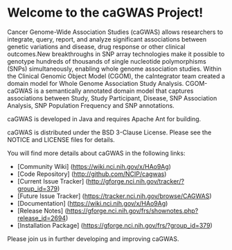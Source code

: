 Welcome to the caGWAS Project!
==============================

Cancer Genome-Wide Association Studies (caGWAS) allows researchers to integrate, query, report, 
and analyze significant associations between genetic variations and disease, drug response or 
other clinical outcomes.New breakthroughs in SNP array technologies make it possible to genotype 
hundreds of thousands of single nucleotide polymorphisms (SNPs) simultaneously, enabling whole 
genome association studies. Within the Clinical Genomic Object Model (CGOM), the caIntegrator 
team created a domain model for Whole Genome Association Study Analysis. 
CGOM-caGWAS is a semantically annotated domain model that captures associations between Study, 
Study Participant, Disease, SNP Association Analysis, SNP Population Frequency and SNP annotations.

caGWAS is developed in Java and requires Apache Ant for building.

caGWAS is distributed under the BSD 3-Clause License.
Please see the NOTICE and LICENSE files for details.

You will find more details about caGWAS in the following links:

 * [Community Wiki] (https://wiki.nci.nih.gov/x/HAo9Ag)
 * [Code Repository] (http://github.com/NCIP/cagwas)
 * [Current Issue Tracker] (http://gforge.nci.nih.gov/tracker/?group_id=379)
 * [Future Issue Tracker] (https://tracker.nci.nih.gov/browse/CAGWAS)
 * [Documentation] (https://wiki.nci.nih.gov/x/HAo9Ag)
 * [Release Notes] (https://gforge.nci.nih.gov/frs/shownotes.php?release_id=2694)
 * [Installation Package] (https://gforge.nci.nih.gov/frs/?group_id=379)

Please join us in further developing and improving caGWAS.

